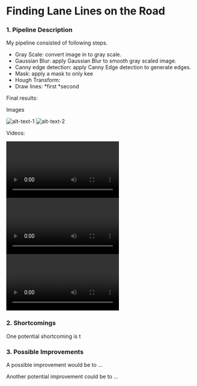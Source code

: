 [solidWhiteCurve.jpg]: test_imges_output/solidWhiteCurve.jpg
[solidWhiteRight.jpg]: test_iamges_output/solidWhiteRight.jpg
[solidYellowCurve.jpg]: test_images_output/solidYellowCurve.jpg
[solidYellowCurve2.jpg]: test_images_output/solidYellowCurve2.jpg
[solidYellowLeft.jpg]: test_images_output/solidYellowLeft.jpg
[whiteCarLaneSwitch.jpg]: test_images_output/whiteCarLaneSwitch.jpg

[solidWhiteRight.mp4]: test_videos_output/solidWhiteRight.mp4
[solidYellowLeft.mp4]: test_videos_output/solidYellowLeft.mp4
[challenge.mp4]: test_videos_output/challenge.mp4

# **Finding Lane Lines on the Road** 

### 1. Pipeline Description

My pipeline consisted of following steps. 
* Gray Scale: convert image in to gray scale.
* Gaussian Blur: apply Gaussian Blur to smooth gray scaled image.
* Canny edge detection: apply Canny Edge detection to generate edges.
* Mask: apply a mask to only kee
* Hough Transform:
* Draw lines: 
    *first
    *second

Final results:

Images

![alt-text-1](test_imges_output/solidWhiteCurve.jpg "solidWhiteCurve.jpg") ![alt-text-2](test_iamges_output/solidWhiteRight.jpg "solidWhiteRight.jpg")

Videos:

![alt text][solidWhiteRight.mp4]
![alt text][solidYellowLeft.mp4]
![alt text][challenge.mp4]

### 2. Shortcomings

One potential shortcoming is t


### 3. Possible Improvements

A possible improvement would be to ...

Another potential improvement could be to ...
